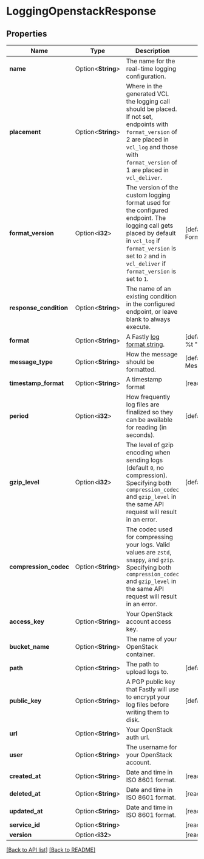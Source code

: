 # LoggingOpenstackResponse

## Properties

Name | Type | Description | Notes
------------ | ------------- | ------------- | -------------
**name** | Option<**String**> | The name for the real-time logging configuration. | 
**placement** | Option<**String**> | Where in the generated VCL the logging call should be placed. If not set, endpoints with `format_version` of 2 are placed in `vcl_log` and those with `format_version` of 1 are placed in `vcl_deliver`.  | 
**format_version** | Option<**i32**> | The version of the custom logging format used for the configured endpoint. The logging call gets placed by default in `vcl_log` if `format_version` is set to `2` and in `vcl_deliver` if `format_version` is set to `1`.  | [default to FormatVersion_v2]
**response_condition** | Option<**String**> | The name of an existing condition in the configured endpoint, or leave blank to always execute. | 
**format** | Option<**String**> | A Fastly [log format string](https://docs.fastly.com/en/guides/custom-log-formats). | [default to %h %l %u %t "%r" %&gt;s %b]
**message_type** | Option<**String**> | How the message should be formatted. | [default to MessageType_Classic]
**timestamp_format** | Option<**String**> | A timestamp format | [readonly]
**period** | Option<**i32**> | How frequently log files are finalized so they can be available for reading (in seconds). | [default to 3600]
**gzip_level** | Option<**i32**> | The level of gzip encoding when sending logs (default `0`, no compression). Specifying both `compression_codec` and `gzip_level` in the same API request will result in an error. | [default to 0]
**compression_codec** | Option<**String**> | The codec used for compressing your logs. Valid values are `zstd`, `snappy`, and `gzip`. Specifying both `compression_codec` and `gzip_level` in the same API request will result in an error. | 
**access_key** | Option<**String**> | Your OpenStack account access key. | 
**bucket_name** | Option<**String**> | The name of your OpenStack container. | 
**path** | Option<**String**> | The path to upload logs to. | [default to null]
**public_key** | Option<**String**> | A PGP public key that Fastly will use to encrypt your log files before writing them to disk. | [default to null]
**url** | Option<**String**> | Your OpenStack auth url. | 
**user** | Option<**String**> | The username for your OpenStack account. | 
**created_at** | Option<**String**> | Date and time in ISO 8601 format. | [readonly]
**deleted_at** | Option<**String**> | Date and time in ISO 8601 format. | [readonly]
**updated_at** | Option<**String**> | Date and time in ISO 8601 format. | [readonly]
**service_id** | Option<**String**> |  | [readonly]
**version** | Option<**i32**> |  | [readonly]

[[Back to API list]](../README.md#documentation-for-api-endpoints) [[Back to README]](../README.md)


